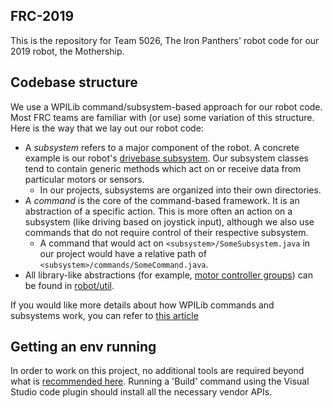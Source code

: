 ## FRC-2019
This is the repository for Team 5026, The Iron Panthers' robot code for our 2019 robot, the Mothership.

## Codebase structure
We use a WPILib command/subsystem-based approach for our robot code. Most FRC teams are familiar with (or use) some variation of this structure. Here is the way that we lay out our robot code:

* A <i>subsystem</i> refers to a major component of the robot. A concrete example is our robot's [drivebase subsystem](src/main/java/org/usfirst/frc/team5026/robot/subsystems/drive/Drive.java). Our subsystem classes tend to contain generic methods which act on or receive data from particular motors or sensors.
    * In our projects, subsystems are organized into their own directories.
 * A <i>command</i> is the core of the command-based framework. It is an abstraction of a specific action. This is more often an action on a subsystem (like driving based on joystick input), although we also use commands that do not require control of their respective subsystem.
    * A command that would act on `<subsystem>/SomeSubsystem.java` in our project would have a relative path of `<subsystem>/commands/SomeCommand.java`.
  * All library-like abstractions (for example, [motor controller groups](src/main/java/org/usfirst/frc/team5026/robot/util/SparkMaxMotorGroup.java)) can be found in [robot/util](src/main/java/org/usfirst/frc/team5026/robot/util).

If you would like more details about how WPILib commands and subsystems work, you can refer to [this article](https://wpilib.screenstepslive.com/s/currentCS/m/java/l/599732-what-is-command-based-programming)

## Getting an env running
In order to work on this project, no additional tools are required beyond what is [recommended here](https://wpilib.screenstepslive.com/s/4485/m/13503). Running a 'Build' command using the Visual Studio code plugin should install all the necessary vendor APIs.
